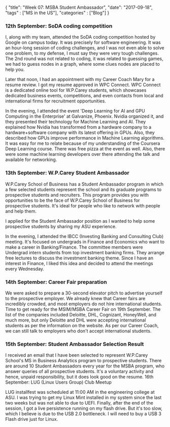 {
    "title": "Week 07: MSBA Student Ambassador",
    "date": "2017-09-18",
    "tags" : ["MS in the US"],
    "categories" : ["Blog"]
}

### 12th September: SoDA coding competition

I, along with my team, attended the SoDA coding competition hosted by Google on campus today. It was precisely for software engineering. It was an hour-long session of coding challenges, and I was not even able to solve one problem, to my defense, I must say they were very tough challenges. The 2nd round was not related to coding, it was related to guessing games, we had to guess nodes in a graph, where some clues nodes are placed to help you.

Later that noon, I had an appointment with my Career Coach Mary for a resume review. I got my resume approved in WPC Connect. WPC Connect is a dedicated online tool for W.P.Carey students, which showcases dedicated business events, competitions, and even contacts from local and international firms for recruitment opportunities.

In the evening, I attended the event 'Deep Learning for AI and GPU Computing in the Enterprise' at Galvanize, Phoenix. Nvidia organized it, and they presented their technology for Machine Learning and AI. They explained how Nvidia has transformed from a hardware company to a hardware+software company with its latest offering in GPUs. Also, they described how GPUs improve performance in Machine Learning algorithms. It was easy for me to relate because of my understanding of the Coursera Deep Learning course. There was free pizza at the event as well. Also, there were some machine learning developers over there attending the talk and available for networking.

### 13th September: W.P.Carey Student Ambassador

W.P.Carey School of Business has a Student Ambassador program in which a few selected students represent the school and its graduate programs to prospective students and recruiters. This program provides you with opportunities to be the face of W.P.Carey School of Business for prospective students. It's ideal for people who like to network with people and help them.

I applied for the Student Ambassador position as I wanted to help some prospective students by sharing my ASU experience.

In the evening, I attended the IBCC (Investing Banking and Consulting Club) meeting. It's focused on undergrads in Finance and Economics who want to make a career in Banking/Finance. The committee members were Undergrad intern students from top investment banking firms. They arrange free lectures to discuss the investment banking theme. Since I have an interest in Finance, I liked this idea and decided to attend the meetings every Wednesday.

### 14th September: Career Fair preparation

We were asked to prepare a 30-second elevator pitch to advertise yourself to the prospective employer. We already knew that Career fairs are incredibly crowded, and most employers do not hire international students. Time to get ready for the MSIM/MSBA Career Fair on 19th September. The list of the companies included Deloitte, DHL, Cognizant, HoneyWell, and much more, but only Deloitte and DHL were accepting international students as per the information on the website. As per our Career Coach, we can still talk to employers who don't accept international students.

### 15th September: Student Ambassador Selection Result

I received an email that I have been selected to represent W.P.Carey School's MS in Business Analytics program to prospective students. There are around 10 Student Ambassadors every year for the MSBA program, who answer queries of all prospective students. It's a voluntary activity and hence, unpaid responsibility, but it does look good on the resume.
16th September: LUG (Linux Users Group) Club Meetup

LUG installfest was scheduled at 11:00 AM in the engineering college at ASU. I was trying to get my Linux Mint installed in my system since the last two weeks but was not able to due to UEFI. Finally, after the end of the session, I got a live persistence running on my flash drive. But it's too slow, which I believe is due to the USB 2.0 bottleneck. I will need to buy a USB 3 Flash drive just for Linux.
